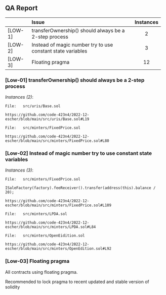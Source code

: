 ## QA Report


| |Issue|Instances|
|-|:-|:-:|
| [LOW-1] | transferOwnership() should always be a 2-step process | 2 |
| [LOW-2] | Instead of magic number try to use constant state variables | 3 |
| [LOW-3] | Floating pragma | 12 |



### [Low-01] transferOwnership() should always be a 2-step process

*Instances (2)*:
```solidity
File:   src/uris/Base.sol

https://github.com/code-423n4/2022-12-escher/blob/main/src/uris/Base.sol#L19
```
```solidity
File:   src/minters/FixedPrice.sol

https://github.com/code-423n4/2022-12-escher/blob/main/src/minters/FixedPrice.sol#L80
```

### [Low-02] Instead of magic number try to use constant state variables

*Instances (3)*:
```solidity
File:   src/minters/FixedPrice.sol

ISaleFactory(factory).feeReceiver().transfer(address(this).balance / 20);

https://github.com/code-423n4/2022-12-escher/blob/main/src/minters/FixedPrice.sol#L109
```
```solidity
File:   src/minters/LPDA.sol

https://github.com/code-423n4/2022-12-escher/blob/main/src/minters/LPDA.sol#L84
```
```solidity
File:   src/minters/OpenEidition.sol

https://github.com/code-423n4/2022-12-escher/blob/main/src/minters/OpenEdition.sol#L92
```


### [Low-03] Floating pragma
All contracts using floating pragma.

Recommended to lock pragma to recent updated and stable version of solidity